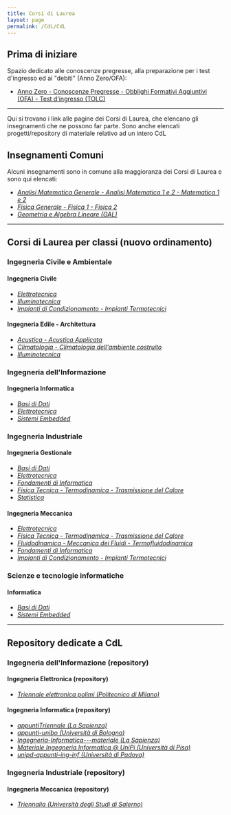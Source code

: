 ```yaml
---
title: Corsi di Laurea
layout: page
permalink: /CdL/CdL
---
```


## Prima di iniziare

Spazio dedicato alle conoscenze pregresse, alla preparazione per i test d'ingresso ed ai "debiti" (Anno Zero/OFA):

* [Anno Zero - Conoscenze Pregresse - Obblighi Formativi Aggiuntivi (OFA) - Test d'ingresso (TOLC)](./AnnoZero)

---

Qui si trovano i link alle pagine dei Corsi di Laurea, che elencano gli insegnamenti che ne possono far parte.
Sono anche elencati progetti/repository di materiale relativo ad un intero CdL

## Insegnamenti Comuni

Alcuni insegnamenti sono in comune alla maggioranza dei Corsi di Laurea e sono qui elencati:

* [_Analisi Matematica Generale - Analisi Matematica 1 e 2 - Matematica 1 e 2_](../Insegnamenti/AnalisiMatematica)
* [_Fisica Generale - Fisica 1 - Fisica 2_](../Insegnamenti/FisicaGenerale)
* [_Geometria e Algebra Lineare (GAL)_](../Insegnamenti/GeometriaAlgebraLineare)

---

## Corsi di Laurea per classi (nuovo ordinamento)

### Ingegneria Civile e Ambientale

#### Ingegneria Civile

* [_Elettrotecnica_](../Insegnamenti/Elettrotecnica)
* [_Illuminotecnica_](../Insegnamenti/Illuminotecnica)
* [_Impianti di Condizionamento - Impianti Termotecnici_](../Insegnamenti/ImpiantiCondizionamento)

#### Ingegneria Edile - Architettura

* [_Acustica - Acustica Applicata_](../Insegnamenti/Acustica)
* [_Climatologia - Climatologia dell'ambiente costruito_](../Insegnamenti/Climatologia)
* [_Illuminotecnica_](../Insegnamenti/Illuminotecnica)

### Ingegneria dell'Informazione

#### Ingegneria Informatica

* [_Basi di Dati_](../Insegnamenti/BasiDati)
* [_Elettrotecnica_](../Insegnamenti/Elettrotecnica)
* [_Sistemi Embedded_](../Insegnamenti/SistemiEmbedded)

### Ingegneria Industriale

#### Ingegneria Gestionale

* [_Basi di Dati_](../Insegnamenti/BasiDati)
* [_Elettrotecnica_](../Insegnamenti/Elettrotecnica)
* [_Fondamenti di Informatica_](../Insegnamenti/FondamentiInformatica)
* [_Fisica Tecnica - Termodinamica - Trasmissione del Calore_](../Insegnamenti/FisicaTecnica)
* [_Statistica_](../Insegnamenti/Statistica)

#### Ingegneria Meccanica

* [_Elettrotecnica_](../Insegnamenti/Elettrotecnica)
* [_Fisica Tecnica - Termodinamica - Trasmissione del Calore_](../Insegnamenti/FisicaTecnica)
* [_Fluidodinamica - Meccanica dei Fluidi - Termofluidodinamica_](../Insegnamenti/Fluidodinamica)
* [_Fondamenti di Informatica_](../Insegnamenti/FondamentiInformatica)
* [_Impianti di Condizionamento - Impianti Termotecnici_](../Insegnamenti/ImpiantiCondizionamento)

### Scienze e tecnologie informatiche

#### Informatica

* [_Basi di Dati_](../Insegnamenti/BasiDati)
* [_Sistemi Embedded_](../Insegnamenti/SistemiEmbedded)

---

## Repository dedicate a CdL

### Ingegneria dell'Informazione (repository)

#### Ingegneria Elettronica (repository)

* [_Triennale elettronica polimi (Politecnico di Milano)_](https://valerionew.github.io/triennale-elettronica-polimi/)

#### Ingegneria Informatica (repository)

* [_appuntiTriennale (La Sapienza)_](https://github.com/machine1104/appuntiTriennale)
* [_appunti-unibo (Università di Bologna)_](https://github.com/desmovalvo/appunti-unibo)
* [_Ingegneria-Informatica---materiale (La Sapienza)_](https://github.com/Tetesk/Ingegneria-Informatica---materiale)
* [_Materiale Ingegneria Informatica @ UniPi (Università di Pisa)_](https://github.com/Guray00/IngegneriaInformatica)
* [_unipd-appunti-ing-inf (Università di Padova)_](https://github.com/caerbannogwhite/unipd-appunti-ing-inf)

### Ingegneria Industriale (repository)

#### Ingegneria Meccanica (repository)

* [_Triennalia (Università degli Studi di Salerno)_](https://github.com/PioApocalypse/Triennalia)

